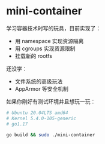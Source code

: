 # mini-container

学习容器技术时写的玩具，目前实现了：

- 用 namespace 实现资源隔离
- 用 cgroups 实现资源限制
- 挂载新的 rootfs

还没学：

- 文件系统的高级玩法
- AppArmor 等安全机制

如果你刚好有测试环境并且想玩一玩：

```bash
# Ubuntu 20.04LTS amd64
# Kernel 5.4.0-105-generic
# go1.17

go build && sudo ./mini-container
```
